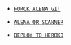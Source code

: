 * [`FORCK ALENA GIT`](https://github.com/Afx-Abu/Alena-MD/fork)

* [`ALENA QR SCANNER`](https://replit.com/join/ietmocqbez-afx-abu)

* [`DEPLOY TO HEROKO`](https://heroku.com/deploy?template=https://github.com/Afx-Abu/Alena-MD)
